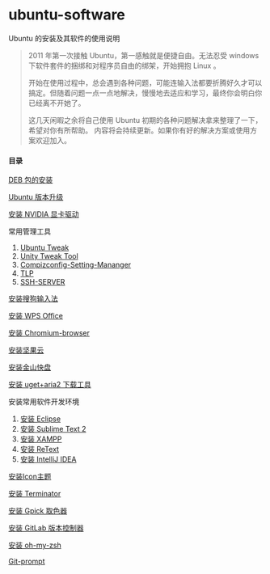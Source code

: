 # ubuntu-software
Ubuntu 的安装及其软件的使用说明
> 2011 年第一次接触 Ubuntu，第一感触就是便捷自由。无法忍受 windows 下软件套件的捆绑和对程序员自由的绑架，开始拥抱 Linux 。   
>
> 开始在使用过程中，总会遇到各种问题，可能连输入法都要折腾好久才可以搞定。但随着问题一点一点地解决，慢慢地去适应和学习，最终你会明白你已经离不开她了。   
>
> 这几天闲暇之余将自己使用 Ubuntu 初期的各种问题解决拿来整理了一下，希望对你有所帮助。
> 内容将会持续更新。如果你有好的解决方案或使用方案欢迎加入。


#### 目录
[DEB 包的安装](./deb.md)

[Ubuntu 版本升级](./upgrade.md)

[安装 NVIDIA 显卡驱动](./nvidia.md)

常用管理工具

1. [Ubuntu Tweak](./ubuntu-tweak.md)
2. [Unity Tweak Tool](./unity-tweak-tool.md)
3. [Compizconfig-Setting-Mananger](./compizconfig-setting-mananger.md)
4. [TLP](./tlp.md)
5. [SSH-SERVER](./ssh-server.md)

[安装搜狗输入法](./input-method.md)

[安装 WPS Office](./wps-office.md)

[安装 Chromium-browser](./chromium-browser.md)

[安装坚果云](./nutstore.md)

[安装金山快盘](./kuaipan.md)

[安装 uget+aria2 下载工具](./uget+aria2.md)

安装常用软件开发环境

1. [安装 Eclipse](./eclipse.md)
2. [安装 Sublime Text 2](./sublime-text-2.md)
3. [安装 XAMPP](./xampp.md)   
4. [安装 ReText](./retext.md)
5. [安装 IntelliJ IDEA](./intellij-idea.md)

[安装Icon主题](./icon-theme.md)

[安装 Terminator](./terminator.md)

[安装 Gpick 取色器](./gpick.md)

[安装 GitLab 版本控制器](./gitlab.md)

[安装 oh-my-zsh](./oh-my-zsh.md)

[Git-prompt](./git-prompt.md)